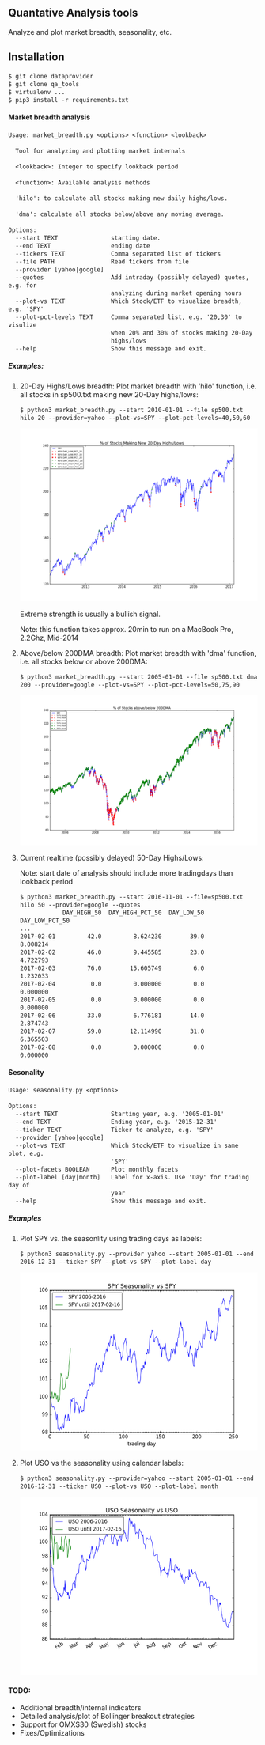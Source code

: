## Quantative Analysis tools

Analyze and plot market breadth, seasonality, etc.

## Installation
```
$ git clone dataprovider
$ git clone qa_tools
$ virtualenv ... 
$ pip3 install -r requirements.txt
```

#### Market breadth analysis
```
Usage: market_breadth.py <options> <function> <lookback>

  Tool for analyzing and plotting market internals

  <lookback>: Integer to specify lookback period

  <function>: Available analysis methods

  'hilo': to calculate all stocks making new daily highs/lows.

  'dma': calculate all stocks below/above any moving average.

Options:
  --start TEXT               starting date.
  --end TEXT                 ending date
  --tickers TEXT             Comma separated list of tickers
  --file PATH                Read tickers from file
  --provider [yahoo|google]
  --quotes                   Add intraday (possibly delayed) quotes, e.g. for
                             analyzing during market opening hours
  --plot-vs TEXT             Which Stock/ETF to visualize breadth, e.g. 'SPY'
  --plot-pct-levels TEXT     Comma separated list, e.g. '20,30' to visulize
                             when 20% and 30% of stocks making 20-Day
                             highs/lows
  --help                     Show this message and exit.
```

##### Examples:

1. 20-Day Highs/Lows breadth: 
    Plot market breadth with 'hilo' function, i.e. all stocks in sp500.txt making new 20-Day highs/lows:
    ```
    $ python3 market_breadth.py --start 2010-01-01 --file sp500.txt hilo 20 --provider=yahoo --plot-vs=SPY --plot-pct-levels=40,50,60
    ```
    ![% S&P500 stocks making new 20-Day Highs/Lows](images/sp500_20hilo_2.png)
    
    Extreme strength is usually a bullish signal.
    
    Note: this function takes approx. 20min to run on a MacBook Pro, 2.2Ghz, Mid-2014


2. Above/below 200DMA breadth: 
    Plot market breadth with 'dma' function, i.e. all stocks below or above 200DMA:
    ```
    $ python3 market_breadth.py --start 2005-01-01 --file sp500.txt dma 200 --provider=google --plot-vs=SPY --plot-pct-levels=50,75,90
    ```
    ![% S&P500 stocks below/above 200DMA](images/sp500_200dma.png)


3. Current realtime (possibly delayed) 50-Day Highs/Lows:
    
    Note: start date of analysis should include more tradingdays than lookback period
    ```
    $ python3 market_breadth.py --start 2016-11-01 --file=sp500.txt hilo 50 --provider=google --quotes
                DAY_HIGH_50  DAY_HIGH_PCT_50  DAY_LOW_50  DAY_LOW_PCT_50
    ...
    2017-02-01         42.0         8.624230        39.0        8.008214
    2017-02-02         46.0         9.445585        23.0        4.722793
    2017-02-03         76.0        15.605749         6.0        1.232033
    2017-02-04          0.0         0.000000         0.0        0.000000
    2017-02-05          0.0         0.000000         0.0        0.000000
    2017-02-06         33.0         6.776181        14.0        2.874743
    2017-02-07         59.0        12.114990        31.0        6.365503
    2017-02-08          0.0         0.000000         0.0        0.000000
    
    ```
    
#### Sesonality
```
Usage: seasonality.py <options>

Options:
  --start TEXT               Starting year, e.g. '2005-01-01'
  --end TEXT                 Ending year, e.g. '2015-12-31'
  --ticker TEXT              Ticker to analyze, e.g. 'SPY'
  --provider [yahoo|google]
  --plot-vs TEXT             Which Stock/ETF to visualize in same plot, e.g.
                             'SPY'
  --plot-facets BOOLEAN      Plot monthly facets
  --plot-label [day|month]   Label for x-axis. Use 'Day' for trading day of
                             year
  --help                     Show this message and exit.
```
##### Examples
1. Plot SPY vs. the seasonlity using trading days as labels: 
    ```
    $ python3 seasonality.py --provider yahoo --start 2005-01-01 --end 2016-12-31 --ticker SPY --plot-vs SPY --plot-label day
    ```
    ![% SPY vs. Seasonality](images/spy_seasonality.png)
    
2. Plot USO vs the seasonality using calendar labels:
    ```
    $ python3 seasonality.py --provider=yahoo --start 2005-01-01 --end 2016-12-31 --ticker USO --plot-vs USO --plot-label month
    ```
    ![% USO vs. Seasonality](images/uso_seasonality.png)
    
        
#### TODO:
* Additional breadth/internal indicators
* Detailed analysis/plot of Bollinger breakout strategies 
* Support for OMXS30 (Swedish) stocks
* Fixes/Optimizations